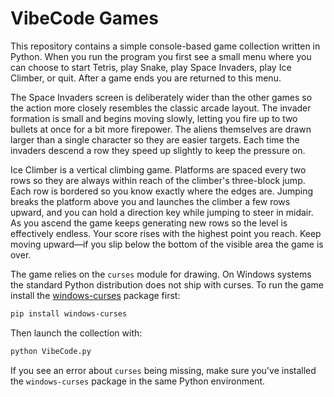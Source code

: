 # VibeCode Games

This repository contains a simple console-based game collection written in
Python. When you run the program you first see a small menu where you can
choose to start Tetris, play Snake, play Space Invaders, play Ice Climber, or
quit. After a game ends you are returned to this menu.

The Space Invaders screen is deliberately wider than the other games so the
action more closely resembles the classic arcade layout. The invader formation
is small and begins moving slowly, letting you fire up to two bullets at once
for a bit more firepower. The aliens themselves are drawn larger than a single
character so they are easier targets. Each time the invaders descend a row they
speed up slightly to keep the pressure on.

Ice Climber is a vertical climbing game. Platforms are spaced every two
rows so they are always within reach of the climber's three-block jump. Each row
is bordered so you know exactly where the edges are. Jumping breaks the
platform above you and launches the climber a few rows upward, and you can hold
a direction key while jumping to steer in midair. As you ascend the game keeps
generating new rows so the level is effectively endless. Your score rises with
the highest point you reach. Keep moving upward—if you slip below the bottom of
the visible area the game is over.


The game relies on the `curses` module for drawing. On Windows systems the
standard Python distribution does not ship with curses. To run the game
install the [windows-curses](https://pypi.org/project/windows-curses/) package
first:

```bash
pip install windows-curses
```

Then launch the collection with:

```bash
python VibeCode.py
```

If you see an error about `curses` being missing, make sure you've installed the
`windows-curses` package in the same Python environment.
